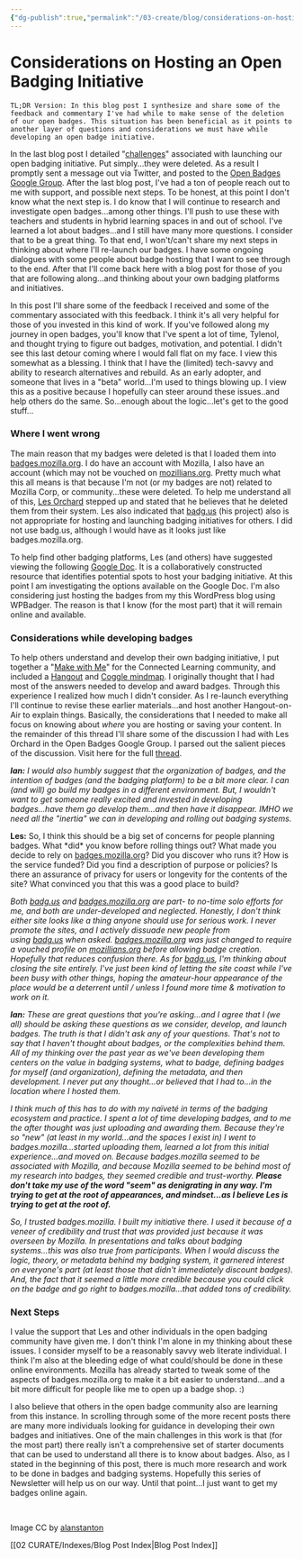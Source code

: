 ```yaml
---
{"dg-publish":true,"permalink":"/03-create/blog/considerations-on-hosting-an-open-badging-initiative/","title":"Considerations on Hosting an Open Badging Initiative","tags":["badges","mozilla"]}
---
```


# Considerations on Hosting an Open Badging Initiative

```
TL;DR Version: In this blog post I synthesize and share some of the feedback and commentary I've had while to make sense of the deletion of our open badges. This situation has been beneficial as it points to another layer of questions and considerations we must have while developing an open badge initiative.
```

In the last blog post I detailed "[challenges](http://wiobyrne.com/challenges-in-launching-and-hosting-an-open-digital-badge-initiative/)" associated with launching our open badging initiative. Put simply...they were deleted. As a result I promptly sent a message out via Twitter, and posted to the [Open Badges Google Group](https://groups.google.com/forum/#!forum/openbadges). After the last blog post, I've had a ton of people reach out to me with support, and possible next steps. To be honest, at this point I don't know what the next step is. I do know that I will continue to research and investigate open badges...among other things. I'll push to use these with teachers and students in hybrid learning spaces in and out of school. I've learned a lot about badges...and I still have many more questions. I consider that to be a great thing. To that end, I won't/can't share my next steps in thinking about where I'll re-launch our badges. I have some ongoing dialogues with some people about badge hosting that I want to see through to the end. After that I'll come back here with a blog post for those of you that are following along...and thinking about your own badging platforms and initiatives.

In this post I'll share some of the feedback I received and some of the commentary associated with this feedback. I think it's all very helpful for those of you invested in this kind of work. If you've followed along my journey in open badges, you'll know that I've spent a lot of time, Tylenol, and thought trying to figure out badges, motivation, and potential. I didn't see this last detour coming where I would fall flat on my face. I view this somewhat as a blessing. I think that I have the (limited) tech-savvy and ability to research alternatives and rebuild. As an early adopter, and someone that lives in a "beta" world...I'm used to things blowing up. I view this as a positive because I hopefully can steer around these issues..and help others do the same. So...enough about the logic...let's get to the good stuff...

### Where I went wrong

The main reason that my badges were deleted is that I loaded them into [badges.mozilla.org](https://badges.mozilla.org/en-US/). I do have an account with Mozilla, I also have an account (which may not be vouched on [mozillians.org](http://mozillians.org/). Pretty much what this all means is that because I'm not (or my badges are not) related to Mozilla Corp, or community...these were deleted. To help me understand all of this, [Les Orchard](http://blog.lmorchard.com/) stepped up and stated that he believes that he deleted them from their system. Les also indicated that [badg.us](http://badg.us/en-US/) (his project) also is not appropriate for hosting and launching badging initiatives for others. I did not use badg.us, although I would have as it looks just like badges.mozilla.org.

To help find other badging platforms, Les (and others) have suggested viewing the following [Google Doc](https://docs.google.com/spreadsheet/ccc?key=0AsHml-k4XnX7dHJQSDBrdUphYlprc1N0N09KMzFzckE#gid=0). It is a collaboratively constructed resource that identifies potential spots to host your badging initiative. At this point I am investigating the options available on the Google Doc. I'm also considering just hosting the badges from my this WordPress blog using WPBadger. The reason is that I know (for the most part) that it will remain online and available.

### Considerations while developing badges

To help others understand and develop their own badging initiative, I put together a "[Make with Me](http://wiobyrne.com/make-with-me-digital-badges/)" for the Connected Learning community, and included a [Hangout](http://www.youtube.com/watch?v=B_5n4z9AM-U) and [Coggle mindmap](https://coggle.it/diagram/51d71476e53ab1ac0500521c/d7eb7f8533947616f8b61e76e2f26ebd4dcddf3fc6b3a7b213c869c0a9449c59). I originally thought that I had most of the answers needed to develop and award badges. Through this experience I realized how much I didn't consider. As I re-launch everything I'll continue to revise these earlier materials...and host another Hangout-on-Air to explain things. Basically, the considerations that I needed to make all focus on knowing about _where_ you are hosting or saving your content. In the remainder of this thread I'll share some of the discussion I had with Les Orchard in the Open Badges Google Group. I parsed out the salient pieces of the discussion. Visit here for the full [thread](https://groups.google.com/forum/#!topic/openbadges/XRavUlTeZSY).

_**Ian:** I would also humbly suggest that the organization of badges, and the intention of badges (and the badging platform) to be a bit more clear. I can (and will) go build my badges in a different environment. But, I wouldn't want to get someone really excited and invested in developing badges...have them go develop them...and then have it disappear. IMHO we need all the "inertia" we can in developing and rolling out badging systems._

**Les:** So, I think this should be a big set of concerns for people planning badges. What \*did\* you know before rolling things out? What made you decide to rely on [badges.mozilla.org](http://badges.mozilla.org/)? Did you discover who runs it? How is the service funded? Did you find a description of purpose or policies? Is there an assurance of privacy for users or longevity for the contents of the site? What convinced you that this was a good place to build?

_Both [badg.us](http://badg.us/) and [badges.mozilla.org](http://badges.mozilla.org/) are part- to no-time solo efforts for me, and both are under-developed and neglected. Honestly, I don't think either site looks like a thing anyone should use for serious work. I never promote the sites, and I actively dissuade new people from using [badg.us](http://badg.us/) when asked._ _[badges.mozilla.org](http://badges.mozilla.org/) was just changed to require a vouched profile on [mozillians.org](http://mozillians.org/) before allowing badge creation. Hopefully that reduces confusion there. As for [badg.us](http://badg.us/), I'm thinking about closing the site entirely. I've just been kind of letting the site coast while I've been busy with other things, hoping the amateur-hour appearance of the place would be a deterrent until / unless I found more time & motivation to work on it._

_**Ian:** These are great questions that you're asking...and I agree that I (we all) should be asking these questions as we consider, develop, and launch badges. The truth is that I didn't ask any of your questions. That's not to say that I haven't thought about badges, or the complexities behind them. All of my thinking over the past year as we've been developing them centers on the value in badging systems, what to badge, defining badges for myself (and organization), defining the metadata, and then development. I never put any thought...or believed that I had to...in the location where I hosted them._

_I think much of this has to do with my naïveté in terms of the badging ecosystem and practice. I spent a lot of time developing badges, and to me the after thought was just uploading and awarding them. Because they're so "new" (at least in my world...and the spaces I exist in) I went to badges.mozilla...started uploading them, learned a lot from this initial experience...and moved on. Because badges.mozilla seemed to be associated with Mozilla, and because Mozilla seemed to be behind most of my research into badges, they seemed credible and trust-worthy. **Please don't take my use of the word "seem" as denigrating in any way. I'm trying to get at the root of appearances, and mindset...as I believe Les is trying to get at the root of.**_

_So, I trusted badges.mozilla. I built my initiative there. I used it because of a veneer of credibility and trust that was provided just because it was overseen by Mozilla. In presentations and talks about badging systems...this was also true from participants. When I would discuss the logic, theory, or metadata behind my badging system, it garnered interest on everyone's part (at least those that didn't immediately discount badges). And, the fact that it seemed a little more credible because you could click on the badge and go right to badges.mozilla...that added tons of credibility._

### Next Steps

I value the support that Les and other individuals in the open badging community have given me. I don't think I'm alone in my thinking about these issues. I consider myself to be a reasonably savvy web literate individual. I think I'm also at the bleeding edge of what could/should be done in these online environments. Mozilla has already started to tweak some of the aspects of badges.mozilla.org to make it a bit easier to understand...and a bit more difficult for people like me to open up a badge shop. :)

I also believe that others in the open badge community also are learning from this instance. In scrolling through some of the more recent posts there are many more individuals looking for guidance in developing their own badges and initiatives. One of the main challenges in this work is that (for the most part) there really isn't a comprehensive set of starter documents that can be used to understand all there is to know about badges. Also, as I stated in the beginning of this post, there is much more research and work to be done in badges and badging systems. Hopefully this series of Newsletter will help us on our way. Until that point...I just want to get my badges online again.

 

Image CC by [alanstanton](http://www.flickr.com/photos/alanstanton/5100108229/)

[[02 CURATE/Indexes/Blog Post Index\|Blog Post Index]]